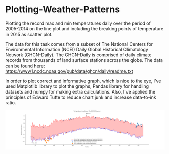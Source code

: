 # Plotting-Weather-Patterns
Plotting the record max and min temperatures daily over the period of 2005-2014 on the line plot and including the breaking points of temperature in 2015 as scatter plot.

The data for this task comes from a subset of The National Centers for Environmental Information (NCEI) Daily Global Historical Climatology Network (GHCN-Daily). The GHCN-Daily is comprised of daily climate records from thousands of land surface stations across the globe. The data can be found here: https://www1.ncdc.noaa.gov/pub/data/ghcn/daily/readme.txt

In order to plot correct and informative graph, which is nice to the eye, I've used Matplotlib library to plot the graphs, Pandas library for handling datasets and numpy for making extra calculations. Also, I've applied the principles of Edward Tufte to reduce chart junk and increase data-to-ink ratio. 

![alt text](https://raw.githubusercontent.com/edkry/Plotting-Weather-Patterns/main/Result.png)
